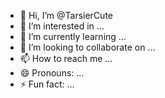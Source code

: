 - 👋 Hi, I’m @TarsierCute
- 👀 I’m interested in ...
- 🌱 I’m currently learning ...
- 💞️ I’m looking to collaborate on ...
- 📫 How to reach me ...
- 😄 Pronouns: ...
- ⚡ Fun fact: ...

<!---
TarsierCute/TarsierCute is a ✨ special ✨ repository because its `README.md` (this file) appears on your GitHub profile.
You can click the Preview link to take a look at your changes.
--->
